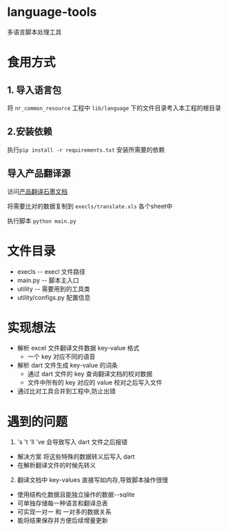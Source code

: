 # language-tools

多语言脚本处理工具

# 食用方式

## 1. 导入语言包

将 `nr_common_resource` 工程中 `lib/language` 下的文件目录考入本工程的根目录

## 2.安装依赖

执行`pip install -r requirements.txt` 安装所需要的依赖

## 导入产品翻译源

访问[产品翻译石墨文档](https://shimo.narwal.com/sheets/3yJ3vwX6UAIHJtO5/BZ5yB)

将需要比对的数据复制到 `execls/translate.xls` 各个sheet中

执行脚本 `python main.py`

# 文件目录

- execls -- execl 文件路径
- main.py -- 脚本主入口
- utility -- 需要用到的工具类
- utility/configs.py 配置信息

# 实现想法

- 解析 excel 文件翻译文件数据 key-value 格式
    - 一个 key 对应不同的语音
- 解析 dart 文件生成 key-value 的词条
    - 通过 dart 文件的 key 查询翻译文档的校对数据
    - 文件中所有的 key 对应的 value 校对之后写入文件
- 通过比对工具合并到工程中,防止出错

# 遇到的问题

1. 's 't 'll 've 会导致写入 dart 文件之后报错

- 解决方案 将这些特殊的数据转义后写入 dart
- 在解析翻译文件的时候先转义

2. 翻译文档中 key-values 直接写如内存,导致脚本操作很慢

- 使用结构化数据且能独立操作的数据--sqlite
- 可单独存储每一种语言和翻译总表
- 可实现一对一 和 一对多的数据关系
- 能将结果保存并方便后续增量更新

    